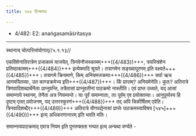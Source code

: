 ```yaml
---
title: १४४ टिप्पणयः

---
```

- 4/482: E2: anaṅgasamāśritasya

____________________________________________


स्थानाच् चोत्पत्तिसंयोगात्//५.१.१३//

एकविंशेनातिरात्रेण प्रजाकामं याजयेत्, त्रिनवेनौजस्कामम्+++({4/483})+++, त्रयस्त्रिंशेन प्रतिष्ठाकामम्+++({4/484})+++ इत्येवमादि श्रूयते। तत्रागमेन सङ्ख्यापूरणम् इति वक्ष्यते+++({4/485})+++। तत्रागमे क्रियमाणे, किम् अनियमजक्रमाः+++({4/486})+++ सर्वा ऋच आगमयितव्याः, उत काण्डक्रमेभ्य इति+++({4/487})+++। किं प्राप्तम्? अनियमेनेति। कुतः? अतिरात्रे त्रिणवादिशब्दार्थेनैताः प्राप्नुवन्ति, तत्रैतासां प्राप्नुवतीनां पाठक्रमो नास्तीति। एवं प्राप्त उच्यते, यद् आसां समाम्नाये स्थानम्, तेनैता अत्र नियम्यन्ते। याः पूर्वं समाम्नाताः, ताः पूर्वम् एव प्रयोक्तव्याः। आनुपूर्व्यस्य हि दृष्टम् एतत् प्रयोजनम्, यद् उत्तरस्फुरणं+++({4/488})+++ तद् अपि चिकीर्षितम् एवेति। त्रिनवादिशब्दैर्+++({4/489})+++ अतिरात्रे यौगपद्येनासां प्राप्तेः पाठक्रमस्याविषय [५४५]+++({4/490})+++ इत्य् अधिकरणान्तरम् इति भवति मतिः।

समाम्नायपाठक्रमाद् एवात्र नियम इति पुनरुक्तता गम्यत इत्य् अन्यथा वर्ण्यते -